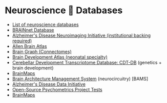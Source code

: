 # Neuroscience 🧠 Databases

- [List of neuroscience databases](https://en.wikipedia.org/wiki/List_of_neuroscience_databases)
- [BRAINnet Database](http://www.brainnet.net/about/brain-resource-international-database/)
- [Alzheimer's Disease Neuroimaging Initiative (institutional backing required)](http://adni.loni.usc.edu/data-samples/access-data/)
- [Allen Brain Atlas](https://portal.brain-map.org/)
- [Brain Graph (Connectomes)](https://braingraph.org/)
- [Brain Development Atlas (neonatal specialty)](https://brain-development.org/brain-atlases/adult-brain-atlases/)
- [Cerebellar Development Transcriptome Database: CDT-DB](http://www.cdtdb.neuroinf.jp/CDT/Top.jsp) (genetics + brain development)
- [BrainMaps](http://www.brainmaps.org/)
- [Brain Architecture Management System](http://map.loni.usc.edu/data/brain-architecture-management-system-bams/) (neurocircuitry) [BAMS] 
- [Alzheimer's Disease Data Initiative](https://www.alzheimersdata.org/)
- [Open-Source Psychometrics Project Tests](https://openpsychometrics.org/)
- [BrainMaps](http://www.brainmaps.org/)
